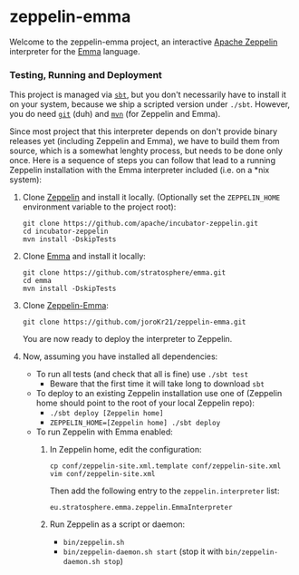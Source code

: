 # zeppelin-emma
Welcome to the zeppelin-emma project, an interactive
[Apache Zeppelin](https://zeppelin.incubator.apache.org/) interpreter for the
[Emma](http://emma-language.org/) language.

### Testing, Running and Deployment
This project is managed via [`sbt`](http://www.scala-sbt.org/), but you don't necessarily have to
install it on your system, because we ship a scripted version under `./sbt`. However, you do need
[`git`](https://git-scm.com/) (duh) and [`mvn`](https://maven.apache.org/) (for Zeppelin and Emma).

Since most project that this interpreter depends on don't provide binary releases yet (including
Zeppelin and Emma), we have to build them from source, which is a somewhat lenghty process, but
needs to be done only once. Here is a sequence of steps you can follow that lead to a running
Zeppelin installation with the Emma interpreter included (i.e. on a \*nix system):

1. Clone [Zeppelin](https://github.com/apache/incubator-zeppelin) and install it locally.
(Optionally set the `ZEPPELIN_HOME` environment variable to the project root):
    
    ```
    git clone https://github.com/apache/incubator-zeppelin.git
    cd incubator-zeppelin
    mvn install -DskipTests
    ```
    
2. Clone [Emma](https://github.com/stratosphere/emma) and install it locally:

    ```
    git clone https://github.com/stratosphere/emma.git
    cd emma
    mvn install -DskipTests
    ```
    
3. Clone [Zeppelin-Emma](https://github.com/joroKr21/zeppelin-emma):

    ```
    git clone https://github.com/joroKr21/zeppelin-emma.git
    ```
    
    You are now ready to deploy the interpreter to Zeppelin.
    
4. Now, assuming you have installed all dependencies:
    * To run all tests (and check that all is fine) use `./sbt test`
        * Beware that the first time it will take long to download `sbt`
    * To deploy to an existing Zeppelin installation use one of
    (Zeppelin home should point to the root of your local Zeppelin repo):
        * `./sbt deploy [Zeppelin home]`
        * `ZEPPELIN_HOME=[Zeppelin home] ./sbt deploy`
    * To run Zeppelin with Emma enabled:
        1. In Zeppelin home, edit the configuration:
            
            ```
            cp conf/zeppelin-site.xml.template conf/zeppelin-site.xml
            vim conf/zeppelin-site.xml
            ```
            
            Then add the following entry to the `zeppelin.interpreter` list:
            
            `eu.stratosphere.emma.zeppelin.EmmaInterpreter`
            
        2. Run Zeppelin as a script or daemon:
            * `bin/zeppelin.sh`
            * `bin/zeppelin-daemon.sh start` (stop it with `bin/zeppelin-daemon.sh stop`)
